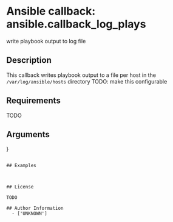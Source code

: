 # Ansible callback: ansible.callback_log_plays


write playbook output to log file

## Description

This callback writes playbook output to a file per host in the `/var/log/ansible/hosts` directory
TODO: make this configurable

## Requirements

TODO

## Arguments

}
```

## Examples



## License

TODO

## Author Information
  - ['UNKNOWN']
